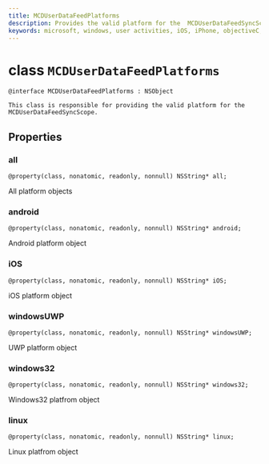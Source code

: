 ```yaml
---
title: MCDUserDataFeedPlatforms
description: Provides the valid platform for the  MCDUserDataFeedSyncScope.
keywords: microsoft, windows, user activities, iOS, iPhone, objectiveC, connected devices, Project Rome 
---
```


# class `MCDUserDataFeedPlatforms`

```
@interface MCDUserDataFeedPlatforms : NSObject

This class is responsible for providing the valid platform for the MCDUserDataFeedSyncScope.
```

## Properties

### all
`@property(class, nonatomic, readonly, nonnull) NSString* all;`

All platform objects

### android
`@property(class, nonatomic, readonly, nonnull) NSString* android;`

Android platform object

### iOS
`@property(class, nonatomic, readonly, nonnull) NSString* iOS;`

iOS platform object

### windowsUWP
`@property(class, nonatomic, readonly, nonnull) NSString* windowsUWP;`

UWP platform object

### windows32
`@property(class, nonatomic, readonly, nonnull) NSString* windows32;`

Windows32 platfrom object

### linux
`@property(class, nonatomic, readonly, nonnull) NSString* linux;`

Linux platfrom object